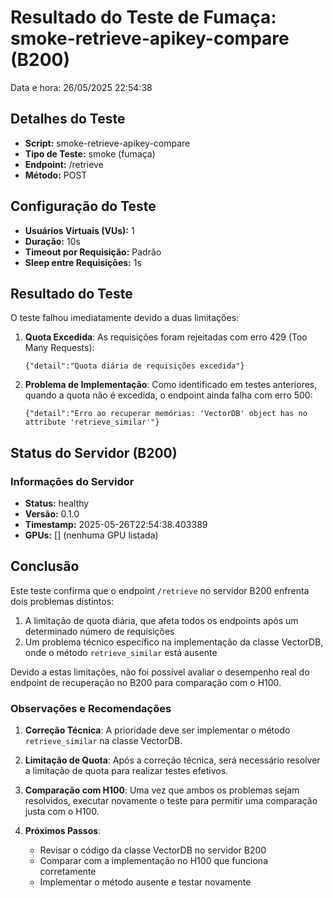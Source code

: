 # Resultado do Teste de Fumaça: smoke-retrieve-apikey-compare (B200)

Data e hora: 26/05/2025 22:54:38

## Detalhes do Teste

* **Script:** smoke-retrieve-apikey-compare
* **Tipo de Teste:** smoke (fumaça)
* **Endpoint:** /retrieve
* **Método:** POST

## Configuração do Teste

* **Usuários Virtuais (VUs):** 1
* **Duração:** 10s
* **Timeout por Requisição:** Padrão
* **Sleep entre Requisições:** 1s

## Resultado do Teste

O teste falhou imediatamente devido a duas limitações:

1. **Quota Excedida**: As requisições foram rejeitadas com erro 429 (Too Many Requests):
   ```
   {"detail":"Quota diária de requisições excedida"}
   ```

2. **Problema de Implementação**: Como identificado em testes anteriores, quando a quota não é excedida, o endpoint ainda falha com erro 500:
   ```
   {"detail":"Erro ao recuperar memórias: 'VectorDB' object has no attribute 'retrieve_similar'"}
   ```

## Status do Servidor (B200)

### Informações do Servidor
* **Status:** healthy
* **Versão:** 0.1.0
* **Timestamp:** 2025-05-26T22:54:38.403389
* **GPUs:** [] (nenhuma GPU listada)

## Conclusão

Este teste confirma que o endpoint `/retrieve` no servidor B200 enfrenta dois problemas distintos:

1. A limitação de quota diária, que afeta todos os endpoints após um determinado número de requisições
2. Um problema técnico específico na implementação da classe VectorDB, onde o método `retrieve_similar` está ausente

Devido a estas limitações, não foi possível avaliar o desempenho real do endpoint de recuperação no B200 para comparação com o H100.

### Observações e Recomendações

1. **Correção Técnica**: A prioridade deve ser implementar o método `retrieve_similar` na classe VectorDB.

2. **Limitação de Quota**: Após a correção técnica, será necessário resolver a limitação de quota para realizar testes efetivos.

3. **Comparação com H100**: Uma vez que ambos os problemas sejam resolvidos, executar novamente o teste para permitir uma comparação justa com o H100.

4. **Próximos Passos**: 
   - Revisar o código da classe VectorDB no servidor B200
   - Comparar com a implementação no H100 que funciona corretamente
   - Implementar o método ausente e testar novamente